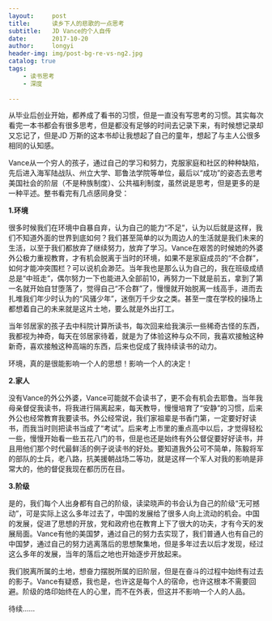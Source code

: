 ```yaml
---
layout:     post
title:      读乡下人的悲歌的一点思考
subtitle:   JD Vance的个人自传
date:       2017-10-20
author:     longyi
header-img: img/post-bg-re-vs-ng2.jpg
catalog: true
tags:
    - 读书思考
    - 深度
    
---
```


从毕业后创业开始，都养成了看书的习惯，但是一直没有写思考的习惯。其实每次看完一本书都会有很多思考，但是都没有足够的时间去记录下来，有时候想记录却又忘记了，但是JD 万斯的这本书却让我想起了自己的童年，想起了与主人公很多相同的认知感。

Vance从一个穷人的孩子，通过自己的学习和努力，克服家庭和社区的种种缺陷，先后进入海军陆战队、州立大学、耶鲁法学院等单位，最后以“成功”的姿态去思考美国社会的阶层（不是种族制度）、公共福利制度，虽然说是思考，但是更多的是一种平述。整书看完有几点感同身受：

**1.环境**

很多时候我们在环境中自暴自弃，认为自己的能力“不足”，认为以后就是这样，我们不知道外面的世界到底如何？我们甚至简单的以为周边人的生活就是我们未来的生活，以至于我们都放弃了继续努力，放弃了学习。Vance在艰苦的时候她的外婆外公极力重视教育，才有机会脱离于当时的环境，如果不是家庭成员的“不合群”，如何才能冲突围栏？可以说机会渺茫。当年我也是那么认为自己的，我在班级成绩总是“中班走”，偶尔努力一下也能进入全部前10，再努力一下就是前五，拿到了第一名就开始自甘堕落了，觉得自己“不合群”了，慢慢就开始脱离一线高手，进而去扎堆我们年少时认为的“风骚少年”，迷倒万千少女之类。甚至一度在学校的操场上都想着自己的未来就是这片土地，要么就是外出打工。

当年邻居家的孩子去中科院计算所读书，每次回来给我演示一些稀奇古怪的东西，我都视为神奇，每天在邻居家待着，就是为了体验这种与众不同，我喜欢接触这种新奇，喜欢接触这种高端的东西，后来也促成了我持续读书的动力。

环境，真的是很能影响一个人的思想！影响一个人的决定！

**2.家人**

没有Vance的外公外婆，Vance可能就不会读书了，更不会有机会去耶鲁。当年我母亲督促我读书，将我进行隔离起来，每天教导，慢慢培育了“安静”的习惯，后来外公也经常教育我要读书。外公经常说，我们家祖辈是书香门第，一定要好好读书，而我当时则把读书当成了“考试”。后来考上市里的重点高中以后，才觉得轻松一些，慢慢开始看一些五花八门的书，但是也还是始终有外公督促要好好读书，并且用他们那个时代最鲜活的例子说读书的好处。要知道我外公可不简单，陈毅将军的部队的士兵，老八路，抗美援朝战场二等功，就是这样一个军人对我的影响是非常大的，他的督促我现在都历历在目。

**3.阶级**

是的，我们每个人出身都有自己的阶级，读梁晓声的书会认为自己的阶级“无可撼动”，可是实际上这么多年过去了，中国的发展给了很多人向上流动的机会。中国的发展，促进了思想的开放，党和政府也在教育上下了很大的功夫，才有今天的发展局面。Vance有他的美国梦，通过自己的努力去实现了，我们普通人也有自己的中国梦，通过自己的努力逃离落后的思想聚集地，但是多年过去以后才发现，经过这么多年的发展，当年的落后之地也开始逐步开放起来。

我们脱离所属的土地，想奋力摆脱所属的旧阶层，但是在奋斗的过程中始终有过去的影子。Vance有疑惑，我也是，也许这是每个人的宿命，也许这根本不需要回避。阶级的烙印始终在人的心里，而不在外表，但这并不影响一个人的人品。

待续……  








